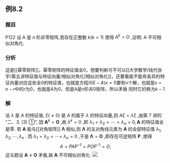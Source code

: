 ## 例8.2
### 题目
P122 设 $\mathrm{A}$ 是 $n$ 阶非零矩阵,若存在正整数 $k( {k > 1})$ 使得 ${\mathrm{A}}^{k} = \mathrm{O}$ ,证明: $\mathrm{A}$ 不可相似对角化.
### 分析
这是[[幂零矩阵]]，幂零矩阵的特征值全0，想要判断可不可以[[大学数学/线代张宇/第五讲特征值与特征向量/相似对角化|相似对角化]]，还要看能不能有各异的特征向量对应这些全0的特征值，也就是方程$(0E-A)x=0$要有n个解，也就是$s=n-r$中的r为0，也就是$A$为0，但是A是n阶非0矩阵，所以矛盾
同时它的秩为$k-1$
### 解
设 $\lambda$ 是 $A$ 的特征值, $\xi ( { \neq 0})$ 是 $A$ 的属于 $\lambda$ 的特征向量,则 ${A\xi } = {\lambda \xi }$ ,由第 7 讲的 “二、3. (3) ①”, 因 ${\mathbf{A}}^{k} = \mathbf{O}$ ,故 ${\lambda }^{k} = 0$ ,即 ${\lambda }_{1} = {\lambda }_{2} = \cdots = {\lambda }_{n} = 0,\mathbf{A}$ 的特征值全是零.
若 $\mathbf{A}$ 能与[[对角矩阵]] $\mathbf{\Lambda }$ 相似,则 $\mathbf{\Lambda }$ 的主对角线元素为 $\mathbf{A}$ 的全部特征值 ${\lambda }_{1},{\lambda }_{2},\cdots ,{\lambda }_{n}$ . 而 ${\lambda }_{1} = {\lambda }_{2} = \cdots =$ ${\lambda }_{n} = 0$ ,于是 $\mathbf{\Lambda } = \mathbf{O}$ ,即存在可逆矩阵 $\mathbf{P}$ ,使得
$$
A = {PA}{P}^{-1} = {PO}{P}^{-1} = O,
$$
这与题设 $\mathbf{A} \neq \mathbf{O}$ 矛盾,故 $\mathbf{A}$ 不可相似对角化.
![](https://img.hwenyi.live/202410192110425.webp)
